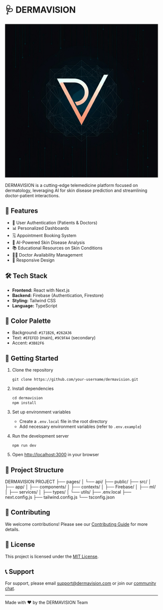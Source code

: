 # 🩺 DERMAVISION

![DERMAVISION Logo](dermav.png)

DERMAVISION is a cutting-edge telemedicine platform focused on dermatology, leveraging AI for skin disease prediction and streamlining doctor-patient interactions.

## 🌟 Features

- 👤 User Authentication (Patients & Doctors)
- 📊 Personalized Dashboards
- 🗓️ Appointment Booking System
- 🔬 AI-Powered Skin Disease Analysis
- 📚 Educational Resources on Skin Conditions
- 👨‍⚕️ Doctor Availability Management
- 📱 Responsive Design

## 🛠️ Tech Stack

- **Frontend:** React with Next.js
- **Backend:** Firebase (Authentication, Firestore)
- **Styling:** Tailwind CSS
- **Language:** TypeScript

## 🎨 Color Palette

- Background: `#171B26`, `#262A36`
- Text: `#EFEFED` (main), `#9C9FA4` (secondary)
- Accent: `#3B82F6`

## 🚀 Getting Started

1. Clone the repository
   ```
   git clone https://github.com/your-username/dermavision.git
   ```

2. Install dependencies
   ```
   cd dermavision
   npm install
   ```

3. Set up environment variables
   - Create a `.env.local` file in the root directory
   - Add necessary environment variables (refer to `.env.example`)

4. Run the development server
   ```
   npm run dev
   ```

5. Open [http://localhost:3000](http://localhost:3000) in your browser

## 📁 Project Structure
DERMAVISION PROJECT
├── pages/
│ └── api/
├── public/
├── src/
│ ├── app/
│ ├── components/
│ ├── contexts/
│ ├── Firebase/
│ ├── ml/
│ ├── services/
│ ├── types/
│ └── utils/
├── .env.local
├── next.config.js
├── tailwind.config.js
└── tsconfig.json




## 🤝 Contributing

We welcome contributions! Please see our [Contributing Guide](CONTRIBUTING.md) for more details.

## 📄 License

This project is licensed under the [MIT License](LICENSE).

## 📞 Support

For support, please email support@dermavision.com or join our [community chat](https://discord.gg/dermavision).

---

Made with ❤️ by the DERMAVISION Team